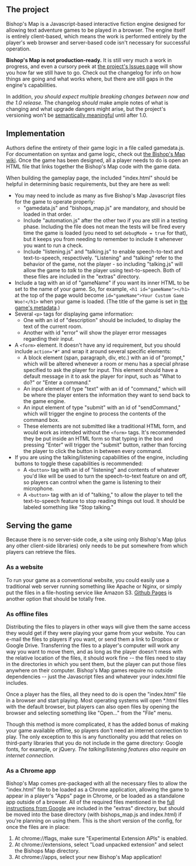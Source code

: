 ## The project
Bishop's Map is a Javascript-based interactive fiction engine designed for allowing text adventure games to be played in a browser. The engine itself is entirely client-based, which means the work is performed entirely by the player's web browser and server-based code isn't necessary for successful operation.

**Bishop's Map is not production-ready.** It is still very much a work in progress, and even a cursory peek at [the project's Issues page](https://github.com/rabdill/bishops_map/issues?q=is%3Aopen+is%3Aissue) will show you how far we still have to go. Check out the changelog for info on how things are going and what works where, but there are still gaps in the engine's capabilities.

In addition, *you should expect multiple breaking changes between now and the 1.0 release.* The changelog *should* make ample notes of what is changing and what upgrade dangers might arise, but the project's versioning won't be [semantically meaningful](http://semver.org/) until after 1.0.

## Implementation
Authors define the entirety of their game logic in a file called gamedata.js. For documentation on syntax and game logic, check out [the Bishop's Map wiki](https://github.com/rabdill/bishops_map/wiki). Once the game has been designed, all a player needs to do is open an HTML file that links together the Bishop's Map code with the game data.

When building the gameplay page, the included "index.html" should be helpful in determining basic requirements, but they are here as well:

* You may need to include as many as five Bishop's Map Javascript files for the game to operate properly:
  * "gamedata.js" and "bishops_map.js" are mandatory, and should be loaded in that order.
  * Include "automation.js" after the other two if you are still in a testing phase. Including the file does not mean the tests will be fired every time the game is loaded (you need to set `debugMode = true` for that), but it keeps you from needing to remember to include it whenever you want to run a check.
  * Include "listening.js" and "talking.js" to enable speech-to-text and text-to-speech, respectively. "Listening" and "talking" refer to the behavior of the game, not the player - so including "talking.js" will allow the game to *talk* to the player using text-to-speech. Both of these files are included in the "extras" directory.
* Include a tag with an id of "gameName" if you want its inner HTML to be set to the name of your game. So, for example, `<h1 id="gameName"></h1>` at the top of the page would become `id="gameName">Your Custom Game Woo!</h1>` when your game is loaded. (The title of the game is set in [the game's metadata](https://github.com/rabdill/bishops_map/wiki/Storing-game-metadata).)
* Several `<p>` tags for displaying game information:
  * One with an id of "description" should be included, to display the text of the current room.
  * Another with id "error" will show the player error messages regarding their input.
* A `<form>` element. It doesn't have any id requirement, but you should include `action="#"` and wrap it around several specific elements:
  * A block element (span, paragraph, div, etc.) with an id of "prompt," which will be altered whenever a room or menu has a special phrase specified to ask the player for input. This element should have a default message in it to ask the player for input, such as "What to do?" or "Enter a command."
  * An input element of type "text" with an id of "command," which will be where the player enters the information they want to send back to the game engine.
  * An input element of type "submit" with an id of "sendCommand," which will trigger the engine to process the contents of the command box.
  * These elements are not submitted like a traditional HTML form, and would work as intended without the `<form>` tags. It's recommended they be put inside an HTML form so that typing in the box and pressing "Enter" will trigger the "submit" button, rather than forcing the player to click the button in between every command.
* If you are using the talking/listening capabilities of the engine, including buttons to toggle these capabilities is recommended:
  * A `<button>` tag with an id of "listening" and contents of whatever you'd like will be used to turn the speech-to-text feature on and off, so players can control when the game is listening to their microphone.
  * A `<button>` tag with an id of "talking," to allow the player to tell the text-to-speech feature to stop reading things out loud. It should be labeled something like "Stop talking."

## Serving the game
Because there is no server-side code, a site using only Bishop's Map (plus any other client-side libraries) only needs to be put somewhere from which players can retrieve the files.

### As a website
To run your game as a conventional website, you could easily use a traditional web server running something like Apache or Nginx, or simply put the files in a file-hosting service like Amazon S3. [Github Pages](https://pages.github.com/) is another option that should be totally free.

### As offline files
Distributing the files to players in other ways will give them the same access they would get if they were playing your game from your website. You can e-mail the files to players if you want, or send them a link to Dropbox or Google Drive. Transferring the files to a player's computer will work any way you want to move them, and as long as the player doesn't mess with the relative location of the files, it should work fine -- the files need to stay in the directories in which you sent them, but the player can put those files anywhere on their computer. Bishop's Map games require no outside dependencies -- just the Javascript files and whatever your index.html file includes.

Once a player has the files, all they need to do is open the "index.html" file in a browser and start playing. Most operating systems will open *.html files with the default browser, but players can also open files by opening the browser and selecting something like "Open..." from the "File" menu.

Though this method is more complicated, it has the added bonus of making your game available offline, so players don't need an internet connection to play. The only exception to this is any functionality you add that relies on third-party libraries that you do not include in the game directory: Google fonts, for example, or jQuery. *The talking/listening features also require an internet connection.*

### As a Chrome app
Bishop's Map comes pre-packaged with all the necessary files to allow the "index.html" file to be loaded as a Chrome application, allowing the game to appear in a player's "Apps" page in Chrome, or be loaded as a standalone app outside of a browser. All of the required files mentioned in the [full instructions from Google](https://developer.chrome.com/apps/first_app) are included in the "extras" directory, but should be moved into the base directory (with bishops_map.js and index.html) if you're planning on using them. This is the short version of the config, for once the files are in place:

1. At chrome://flags, make sure "Experimental Extension APIs" is enabled.
1. At chrome://extensions, select "Load unpacked extension" and select the Bishops Map directory.
1. At chrome://apps, select your new Bishop's Map application!